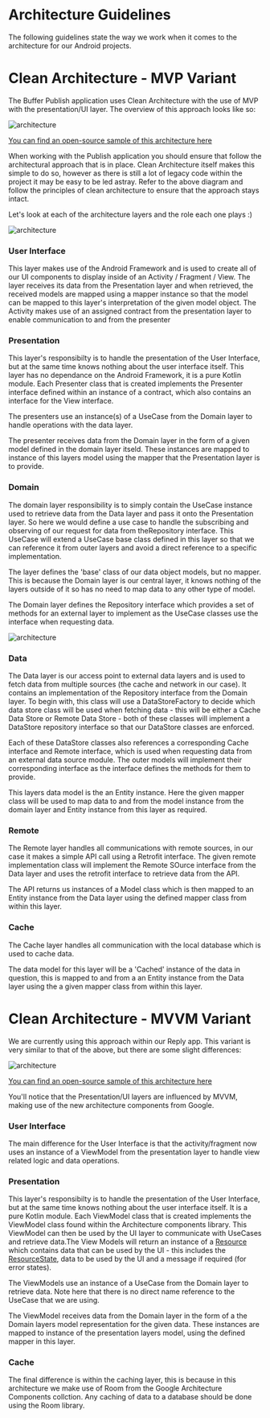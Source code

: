 # Architecture Guidelines

The following guidelines state the way we work when it comes to the architecture for our Android projects.

# Clean Architecture - MVP Variant

The Buffer Publish application uses Clean Architecture with the use of MVP with the presentation/UI layer. The overview of this approach looks like so:

![architecture](https://github.com/bufferapp/android-clean-architecture-boilerplate/blob/master/art/architecture.png?raw=true)

[You can find an open-source sample of this architecture here](https://github.com/bufferapp/android-clean-architecture-boilerplate)

When working with the Publish application you should ensure that follow the architectural approach that is in place. Clean Architecture itself 
makes this simple to do so, however as there is still a lot of legacy code within the project it may be easy to be led astray. Refer to the above diagram
and follow the principles of clean architecture to ensure that the approach stays intact.

Let's look at each of the architecture layers and the role each one plays :)

![architecture](https://github.com/bufferapp/android-clean-architecture-boilerplate/blob/master/art/ui.png?raw=true)

### User Interface

This layer makes use of the Android Framework and is used to create all of our UI components to display inside of an Activity / Fragment / View. The layer receives its data from the Presentation layer and when retrieved, the received models are mapped using a mapper instance so that the model can be mapped to this layer's interpretation of the given model object. The Activity makes use of an assigned contract from the presentation layer to enable communication to and from the presenter

### Presentation

This layer's responsibilty is to handle the presentation of the User Interface, but at the same time knows nothing about the user interface itself. This layer has no dependance on the Android Framework, it is a pure Kotlin module. Each Presenter class that is created implements the Presenter interface defined within an instance of a contract, which also contains an interface for the View interface.

The presenters use an instance(s) of a UseCase from the Domain layer to handle operations with the data layer.

The presenter receives data from the Domain layer in the form of a given model defined in the domain layer itseld. These instances are mapped to instance of this layers model using the mapper that the Presentation layer is to provide.

### Domain

The domain layer responsibility is to simply contain the UseCase instance used to retrieve data from the Data layer and pass it onto the Presentation layer. So here we would define a use case to handle the subscribing and observing of our request for data from theRepository interface. This UseCase will extend a UseCase base class defined in this layer so that we can reference it from outer layers and avoid a direct reference to a specific implementation.

The layer defines the 'base' class of our data object models, but no mapper. This is because the Domain layer is our central layer, it knows nothing of the layers outside of it so has no need to map data to any other type of model.

The Domain layer defines the Repository interface which provides a set of methods for an external layer to implement as the UseCase classes use the interface when requesting data.

![architecture](https://github.com/bufferapp/android-clean-architecture-boilerplate/blob/master/art/data.png?raw=true)

### Data

The Data layer is our access point to external data layers and is used to fetch data from multiple sources (the cache and network in our case). It contains an implementation of the Repository interface from the Domain layer. To begin with, this class will use a DataStoreFactory to decide which data store class will be used when fetching data - this will be either a Cache Data Store or Remote Data Store - both of these classes will implement a DataStore repository interface so that our DataStore classes are enforced.

Each of these DataStore classes also references a corresponding Cache interface and Remote interface, which is used when requesting data from an external data source module. The outer models will implement their corresponding interface as the interface defines the methods for them to provide.

This layers data model is the an Entity instance. Here the given mapper class will be used to map data to and from the model instance from the domain layer and Entity instance from this layer as required.

### Remote

The Remote layer handles all communications with remote sources, in our case it makes a simple API call using a Retrofit interface. The given remote implementation class will implement the Remote SOurce interface from the Data layer and uses the retrofit interface to retrieve data from the API.

The API returns us instances of a Model class which is then mapped to an Entity instance from the Data layer using the defined mapper class from within this layer.

### Cache

The Cache layer handles all communication with the local database which is used to cache data. 

The data model for this layer will be a 'Cached' instance of the data in question, this is mapped to and from a an Entity instance from the Data layer using the a given mapper class from within this layer.

# Clean Architecture - MVVM Variant

We are currently using this approach within our Reply app. This variant is very similar to that of the above, but there are some slight differences:

![architecture](https://github.com/bufferapp/clean-architecture-components-boilerplate/blob/master/art/architecture.png?raw=true)

[You can find an open-source sample of this architecture here](https://github.com/bufferapp/clean-architecture-components-boilerplate)

You'll notice that the Presentation/UI layers are influenced by MVVM, making use of the new architecture components from Google.

### User Interface

The main difference for the User Interface is that the activity/fragment now uses an instance of a ViewModel from the presentation layer to handle view related logic and data operations.

### Presentation

This layer's responsibilty is to handle the presentation of the User Interface, but at the same time knows nothing about the user interface itself. It is a pure Kotlin module. Each ViewModel class that is created implements the ViewModel class found within the Architecture components library. This ViewModel can then be used by the UI layer to communicate with UseCases and retrieve data.The View Models will return an instance of a [Resource](https://github.com/bufferapp/clean-architecture-components-boilerplate/blob/master/presentation/src/main/java/org/buffer/android/boilerplate/presentation/data/Resource.kt) which contains data that can be used by the UI - this includes the [ResourceState](https://github.com/bufferapp/clean-architecture-components-boilerplate/blob/master/presentation/src/main/java/org/buffer/android/boilerplate/presentation/data/ResourceState.kt), data to be used by the UI and a message if required (for error states).

The ViewModels use an instance of a UseCase from the Domain layer to retrieve data. Note here that there is no direct name reference to the UseCase that we are using.

The ViewModel receives data from the Domain layer in the form of a the Domain layers model representation for the given data. These instances are mapped to instance of the presentation layers model, using the defined mapper in this layer.

### Cache

The final difference is within the caching layer, this is because in this architecture we make use of Room from the Google Architecture Components collction. Any caching of data to a database should be done using the Room library.
